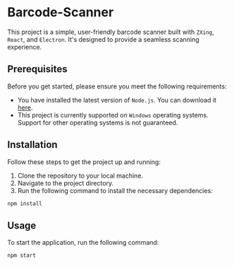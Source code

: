 # Barcode-Scanner

This project is a simple, user-friendly barcode scanner built with `ZXing`, `React`, and `Electron`. It's designed to provide a seamless scanning experience.

## Prerequisites

Before you get started, please ensure you meet the following requirements:

- You have installed the latest version of `Node.js`. You can download it [here](https://nodejs.org/en/download/).
- This project is currently supported on `Windows` operating systems. Support for other operating systems is not guaranteed.

## Installation

Follow these steps to get the project up and running:

1. Clone the repository to your local machine.
2. Navigate to the project directory.
3. Run the following command to install the necessary dependencies:

```bash
npm install
```

## Usage

To start the application, run the following command:

```bash
npm start
```
